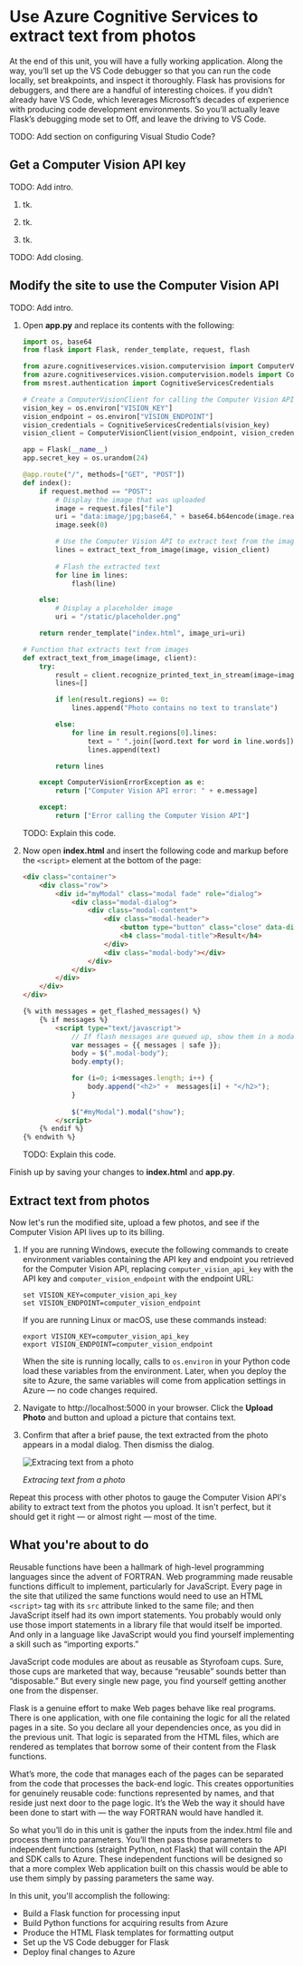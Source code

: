 # Use Azure Cognitive Services to extract text from photos

At the end of this unit, you will have a fully working application. Along the way, you’ll set up the VS Code debugger so that you can run the code locally, set breakpoints, and inspect it thoroughly. Flask has provisions for debuggers, and there are a handful of interesting choices. if you didn’t already have VS Code, which leverages Microsoft’s decades of experience with producing code development environments. So you’ll actually leave Flask’s debugging mode set to Off, and leave the driving to VS Code.

TODO: Add section on configuring Visual Studio Code?

## Get a Computer Vision API key

TODO: Add intro.

1. tk.

1. tk.

1. tk.

TODO: Add closing.

## Modify the site to use the Computer Vision API

TODO: Add intro.

1. Open **app.py** and replace its contents with the following:

	```python
	import os, base64
	from flask import Flask, render_template, request, flash
	
	from azure.cognitiveservices.vision.computervision import ComputerVisionClient
	from azure.cognitiveservices.vision.computervision.models import ComputerVisionErrorException
	from msrest.authentication import CognitiveServicesCredentials
	
	# Create a ComputerVisionClient for calling the Computer Vision API
	vision_key = os.environ["VISION_KEY"]
	vision_endpoint = os.environ["VISION_ENDPOINT"]
	vision_credentials = CognitiveServicesCredentials(vision_key)
	vision_client = ComputerVisionClient(vision_endpoint, vision_credentials)
	
	app = Flask(__name__)
	app.secret_key = os.urandom(24)
	
	@app.route("/", methods=["GET", "POST"])
	def index():
	    if request.method == "POST":
	        # Display the image that was uploaded
	        image = request.files["file"]
	        uri = "data:image/jpg;base64," + base64.b64encode(image.read()).decode("utf-8")
	        image.seek(0)
	
	        # Use the Computer Vision API to extract text from the image
	        lines = extract_text_from_image(image, vision_client)
	        
	        # Flash the extracted text
	        for line in lines:
	            flash(line)
	
	    else:
	        # Display a placeholder image
	        uri = "/static/placeholder.png"
	
	    return render_template("index.html", image_uri=uri)
	
	# Function that extracts text from images
	def extract_text_from_image(image, client):
	    try:
	        result = client.recognize_printed_text_in_stream(image=image)
	        lines=[]
	
	        if len(result.regions) == 0:
	            lines.append("Photo contains no text to translate")
	
	        else:
	            for line in result.regions[0].lines:
	                text = " ".join([word.text for word in line.words])
	                lines.append(text)
	
	        return lines
	
	    except ComputerVisionErrorException as e:
	        return ["Computer Vision API error: " + e.message]
	
	    except:
	        return ["Error calling the Computer Vision API"]
	```

	TODO: Explain this code.

1. Now open **index.html** and insert the following code and markup before the `<script>` element at the bottom of the page:

	```html
	<div class="container">	
	    <div class="row">
	        <div id="myModal" class="modal fade" role="dialog">
	            <div class="modal-dialog">
	                <div class="modal-content">
	                    <div class="modal-header">
	                        <button type="button" class="close" data-dismiss="modal">&times;</button>
	                        <h4 class="modal-title">Result</h4>
	                    </div>
	                    <div class="modal-body"></div>
	                </div>
	            </div>
	        </div>
	    </div>
	</div>

	{% with messages = get_flashed_messages() %}
	    {% if messages %}
	        <script type="text/javascript">
	            // If flash messages are queued up, show them in a modal dialog
	            var messages = {{ messages | safe }};
	            body = $(".modal-body");
	            body.empty();
	
	            for (i=0; i<messages.length; i++) {
	                body.append("<h2>" +  messages[i] + "</h2>");
	            }
	            
	            $("#myModal").modal("show");
	        </script>
	    {% endif %}
	{% endwith %} 
	```

	TODO: Explain this code.

Finish up by saving your changes to **index.html** and **app.py**.

## Extract text from photos

Now let's run the modified site, upload a few photos, and see if the Computer Vision API lives up to its billing.

1. If you are running Windows, execute the following commands to create environment variables containing the API key and endpoint you retrieved for the Computer Vision API, replacing `computer_vision_api_key` with the API key and `computer_vision_endpoint` with the endpoint URL:

	```
	set VISION_KEY=computer_vision_api_key
	set VISION_ENDPOINT=computer_vision_endpoint
	```

	If you are running Linux or macOS, use these commands instead:

	```
	export VISION_KEY=computer_vision_api_key
	export VISION_ENDPOINT=computer_vision_endpoint
	```

	When the site is running locally, calls to `os.environ` in your Python code load these variables from the environment. Later, when you deploy the site to Azure, the same variables will come from application settings in Azure — no code changes required.

1. Navigate to http://localhost:5000 in your browser. Click the **Upload Photo** and button and upload a picture that contains text.

1. Confirm that after a brief pause, the text extracted from the photo appears in a modal dialog. Then dismiss the dialog.

	![Extracing text from a photo](media/extracted-text.png)

	_Extracing text from a photo_

Repeat this process with other photos to gauge the Computer Vision API's ability to extract text from the photos you upload. It isn't perfect, but it should get it right — or almost right — most of the time.















## What you're about to do

Reusable functions have been a hallmark of high-level programming languages since the advent of FORTRAN. Web programming made reusable functions difficult to implement, particularly for JavaScript. Every page in the site that utilized the same functions would need to use an HTML `<script>` tag with its `src` attribute linked to the same file; and then JavaScript itself had its own import statements. You probably would only use those import statements in a library file that would itself be imported. And only in a language like JavaScript would you find yourself implementing a skill such as “importing exports.”

JavaScript code modules are about as reusable as Styrofoam cups. Sure, those cups are marketed that way, because “reusable” sounds better than “disposable.” But every single new page, you find yourself getting another one from the dispenser.

Flask is a genuine effort to make Web pages behave like real programs. There is one application, with one file containing the logic for all the related pages in a site. So you declare all your dependencies once, as you did in the previous unit. That logic is separated from the HTML files, which are rendered as templates that borrow some of their content from the Flask functions.

What’s more, the code that manages each of the pages can be separated from the code that processes the back-end logic. This creates opportunities for genuinely reusable code: functions represented by names, and that reside just next door to the page logic. It’s the Web the way it should have been done to start with — the way FORTRAN would have handled it.

So what you’ll do in this unit is gather the inputs from the index.html file and process them into parameters. You’ll then pass those parameters to independent functions (straight Python, not Flask) that will contain the API and SDK calls to Azure. These independent functions will be designed so that a more complex Web application built on this chassis would be able to use them simply by passing parameters the same way.

In this unit, you'll accomplish the following:
- Build a Flask function for processing input
- Build Python functions for acquiring results from Azure
- Produce the HTML Flask templates for formatting output
- Set up the VS Code debugger for Flask
- Deploy final changes to Azure

